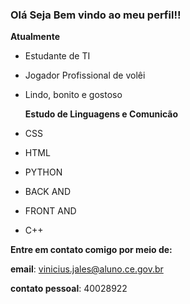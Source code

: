 ### Olá Seja Bem vindo ao meu perfil!!
**Atualmente**
- Estudante de TI
- Jogador Profissional de volêi
- Lindo, bonito e gostoso

  **Estudo de Linguagens e Comunicão**  
- CSS
- HTML
- PYTHON
- BACK AND
- FRONT AND
- C++
<!--MY GIF-->


**Entre em contato comigo por meio de:**

**email**: vinicius.jales@aluno.ce.gov.br

**contato pessoal**: 40028922
